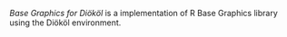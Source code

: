 *Base Graphics for Diököl* is a implementation of R Base Graphics library using the Diököl environment.